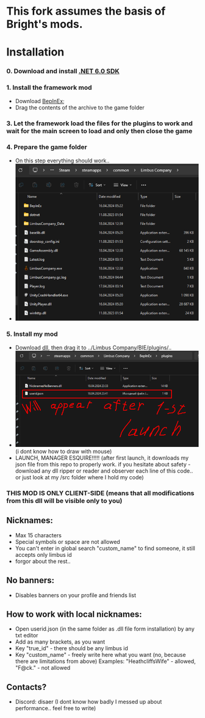 # This fork assumes the basis of Bright's mods.

# Installation
### 0. Download and install [.NET 6.0 SDK](https://dotnet.microsoft.com/en-us/download/dotnet/thank-you/sdk-6.0.413-windows-x64-installer)
### 1. Install the framework mod
   - Download [BepInEx](https://github.com/LocalizeLimbusCompany/BepInEx_For_LLC/releases/tag/v6.0.1-LLC);
   - Drag the contents of the archive to the game folder
### 3. Let the framework load the files for the plugins to work and wait for the main screen to load and only then close the game
### 4. Prepare the game folder
   - On this step everything should work..
   - ![This is how should look your game folder](/src/firstscreen.png?raw=true)
### 5. Install my mod
   - Download [dll](../../releases), then drag it to ../Limbus Company/BIE/plugins/..
   - ![This is how should look your plugin folder with installed dll](/src/secondscreen.png?raw=true)
     (i dont know how to draw with mouse)
   - LAUNCH, MANAGER ESQUIRE!!!!!
     (after first launch, it downloads my json file from this repo to properly work. if you hesitate about safety - download any dll ripper or reader and observer each line of this code.. or just look at my /src folder where I hold my code)

### THIS MOD IS ONLY CLIENT-SIDE (means that all modifications from this dll will be visible only to you)
## Nicknames:
- Max 15 characters
- Special symbols or space are not allowed
- You can't enter in global search "custom_name" to find someone, it still accepts only limbus id
- forgor about the rest..

## No banners:
- Disables banners on your profile and friends list

## How to work with local nicknames:
- Open userid.json (in the same folder as .dll file form installation) by any txt editor
- Add as many brackets, as you want
- Key "true_id" - there should be any limbus id
- Key "custom_name" - freely write here what you want (no, because there are limitations from above)
  Examples: "HeathcliffsWife" - allowed, "F@ck." - not allowed

## Contacts?
- Discord: disaer
  (I dont know how badly I messed up about performance.. feel free to write)
